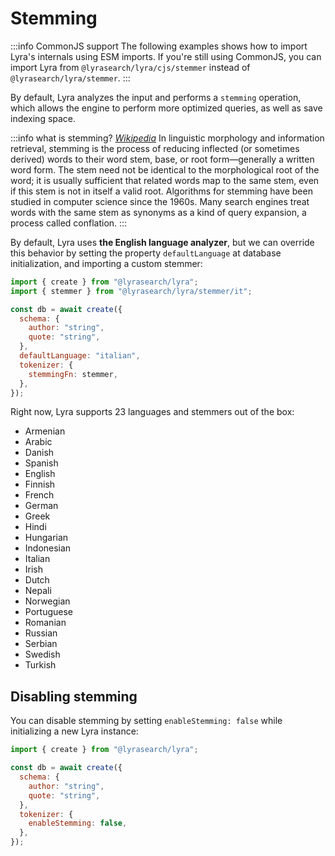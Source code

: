 # Stemming

:::info CommonJS support
The following examples shows how to import Lyra's internals using ESM imports. If you're still using CommonJS, you can import Lyra from `@lyrasearch/lyra/cjs/stemmer` instead of `@lyrasearch/lyra/stemmer`.
:::


By default, Lyra analyzes the input and performs a `stemming` operation, which allows the engine to perform more optimized queries, as well as save indexing space.

:::info what is stemming?
[_Wikipedia_](https://en.wikipedia.org/wiki/Stemming)
In linguistic morphology and information retrieval, stemming is the process of reducing inflected (or sometimes derived) words to their word stem, base, or root form—generally a written word form. The stem need not be identical to the morphological root of the word; it is usually sufficient that related words map to the same stem, even if this stem is not in itself a valid root. Algorithms for stemming have been studied in computer science since the 1960s. Many search engines treat words with the same stem as synonyms as a kind of query expansion, a process called conflation.
:::

By default, Lyra uses **the English language analyzer**, but we can override this behavior by setting the property `defaultLanguage` at database initialization, and importing a custom stemmer:

```javascript
import { create } from "@lyrasearch/lyra";
import { stemmer } from "@lyrasearch/lyra/stemmer/it";

const db = await create({
  schema: {
    author: "string",
    quote: "string",
  },
  defaultLanguage: "italian",
  tokenizer: {
    stemmingFn: stemmer,
  },
});
```

Right now, Lyra supports 23 languages and stemmers out of the box:

- Armenian
- Arabic
- Danish
- Spanish
- English
- Finnish
- French
- German
- Greek
- Hindi
- Hungarian
- Indonesian
- Italian
- Irish
- Dutch
- Nepali
- Norwegian
- Portuguese
- Romanian
- Russian
- Serbian
- Swedish
- Turkish

## Disabling stemming

You can disable stemming by setting `enableStemming: false` while initializing a new Lyra instance:

```javascript
import { create } from "@lyrasearch/lyra";

const db = await create({
  schema: {
    author: "string",
    quote: "string",
  },
  tokenizer: {
    enableStemming: false,
  },
});
```

